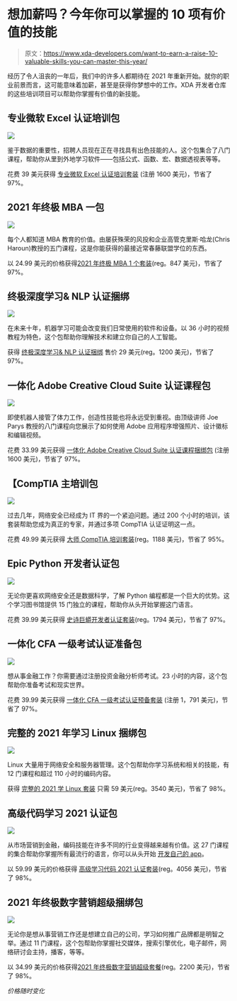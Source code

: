# 想加薪吗？今年你可以掌握的 10 项有价值的技能

> 原文：<https://www.xda-developers.com/want-to-earn-a-raise-10-valuable-skills-you-can-master-this-year/>

经历了令人沮丧的一年后，我们中的许多人都期待在 2021 年重新开始。就你的职业前景而言，这可能意味着加薪，甚至是获得你梦想中的工作。XDA 开发者仓库的这些培训项目可以帮助你掌握有价值的新技能。

## **专业微软 Excel 认证培训包**

**![](img/4360ae7152374e3fe6d7dce31738e844.png)**

鉴于数据的重要性，招聘人员现在正在寻找具有出色技能的人。这个包集合了八门课程，帮助你从里到外地学习软件——包括公式、函数、宏、数据透视表等等。

花费 39 美元获得 [专业微软 Excel 认证培训套装](https://depot.xda-developers.com/sales/the-a-to-z-microsoft-excel-certification-training-bundle?utm_source=xda-developers.com&utm_medium=referral&utm_campaign=the-a-to-z-microsoft-excel-certification-training-bundle&utm_term=scsf-469413&utm_content=a0x1P000004Z4BEQA0&scsonar=1) (注册 1600 美元)，节省了 97%。

## **2021 年终极 MBA 一包**

**![](img/943ba97ae55e3d871da65f1293bcb545.png)**

每个人都知道 MBA 教育的价值。由屡获殊荣的风投和企业高管克里斯·哈龙(Chris Haroun)教授的五门课程，这是你能获得的最接近常春藤联盟学位的东西。

以 24.99 美元的价格获得[2021 年终极 MBA 1 个套装](https://depot.xda-developers.com/sales/the-ultimate-mba-in-1-bundle-ft-chris-haroun?utm_source=xda-developers.com&utm_medium=referral&utm_campaign=the-ultimate-mba-in-1-bundle-ft-chris-haroun&utm_term=scsf-469411&utm_content=a0x1P000004Z4BEQA0&scsonar=1)(reg。847 美元)，节省了 97%。

## **终极深度学习& NLP 认证捆绑**

**![](img/1083a7a4fcd9193d345d09a916525eca.png)**

在未来十年，机器学习可能会改变我们日常使用的软件和设备。以 36 小时的视频教程为特色，这个包帮助你理解技术和建立你自己的人工智能。

获得 [终极深度学习& NLP 认证捆绑](https://depot.xda-developers.com/sales/the-ultimate-deep-learning-and-nlp-certification-bundle?utm_source=xda-developers.com&utm_medium=referral&utm_campaign=the-ultimate-deep-learning-and-nlp-certification-bundle&utm_term=scsf-469414&utm_content=a0x1P000004Z4BEQA0&scsonar=1) 售价 29 美元(reg。1200 美元)，节省了 97%。

## **一体化 Adobe Creative Cloud Suite 认证课程包**

![](img/0f94df2d171d714a2037d9b2abb02e2d.png)

即使机器人接管了体力工作，创造性技能也将永远受到重视。由顶级讲师 Joe Parys 教授的八门课程向您展示了如何使用 Adobe 应用程序增强照片、设计徽标和编辑视频。

花费 33.99 美元获得 [一体化 Adobe Creative Cloud Suite 认证课程捆绑包](https://depot.xda-developers.com/sales/the-all-in-one-adobe-creative-cloud-suite-certification-bundle?utm_source=xda-developers.com&utm_medium=referral&utm_campaign=the-all-in-one-adobe-creative-cloud-suite-certification-bundle&utm_term=scsf-469440&utm_content=a0x1P000004Z4BEQA0&scsonar=1) (注册 1600 美元)，节省了 97%。

## 【CompTIA 主培训包

**![](img/6806d580cb7bb127fc995a9b1fc3f9cd.png)**

过去几年，[](https://www.xda-developers.com/here-are-8-great-security-and-control-apps-for-your-devices-on-sale-now/)网络安全已经成为 IT 界的一个紧迫问题。通过 200 个小时的培训，该套装帮助您成为真正的专家，并通过多项 CompTIA 认证证明这一点。

花费 49.99 美元获得 [大师 CompTIA 培训套装](https://depot.xda-developers.com/sales/the-master-comptia-training-bundle?utm_source=xda-developers.com&utm_medium=referral&utm_campaign=the-master-comptia-training-bundle&utm_term=scsf-469418&utm_content=a0x1P000004Z4BEQA0&scsonar=1)(reg。1188 美元)，节省了 95%。

## **Epic Python 开发者认证包**

**![](img/8f677aa824fc55fb4a2057731dbb47fd.png)**

无论你更喜欢网络安全还是数据科学，了解 Python 编程都是一个巨大的优势。这个学习图书馆提供 15 门独立的课程，帮助你从头开始掌握这门语言。

花费 39.99 美元获得 [史诗巨蟒开发者认证套装](https://depot.xda-developers.com/sales/the-epic-python-developer-certification-bundle?utm_source=xda-developers.com&utm_medium=referral&utm_campaign=the-epic-python-developer-certification-bundle&utm_term=scsf-469417&utm_content=a0x1P000004Z4BEQA0&scsonar=1)(reg。1794 美元)，节省了 97%。

## **一体化 CFA 一级考试认证准备包**

**![](img/1fece8a3d749bd648541169cf0b3f14f.png)**

想从事金融工作？你需要通过注册投资金融分析师考试。23 小时的内容，这个包帮助你准备考试和现实世界。

花费 39.99 美元获得 [一体化 CFA 一级考试认证预备套装](https://depot.xda-developers.com/sales/the-all-in-one-cfa-level-1-exam-certification-prep-bundle?utm_source=xda-developers.com&utm_medium=referral&utm_campaign=the-all-in-one-cfa-level-1-exam-certification-prep-bundle&utm_term=scsf-469441&utm_content=a0x1P000004Z4BEQA0&scsonar=1) (注册 1，791 美元)，节省了 97%。

## **完整的 2021 年学习 Linux 捆绑包**

**![](img/c775935dda49de5229f63e26fb68e63e.png)**

Linux 大量用于网络安全和服务器管理。这个包帮助你学习系统和相关的技能，有 12 门课程和超过 110 小时的编码内容。

获得 [完整的 2021 学 Linux 套装](https://depot.xda-developers.com/sales/the-complete-2020-learn-linux-bundle?utm_source=xda-developers.com&utm_medium=referral&utm_campaign=the-complete-2020-learn-linux-bundle&utm_term=scsf-469416&utm_content=a0x1P000004Z4BEQA0&scsonar=1) 只需 59 美元(reg。3540 美元)，节省了 98%。

## **高级代码学习 2021 认证包**

**![](img/55f0445c8cd9a45bab1168c71cd7885b.png)**

从市场营销到金融，编码技能在许多不同的行业变得越来越有价值。这 27 门课程的集合帮助你掌握所有最流行的语言，你可以从头开始 [开发自己的 app](https://www.xda-developers.com/flutter-google-now-build-apps-windows-development/)。

以 59.99 美元的价格获得 [高级学习代码 2021 认证套装](https://depot.xda-developers.com/sales/the-premium-learn-to-code-2021-certification-bundle?utm_source=xda-developers.com&utm_medium=referral&utm_campaign=the-premium-learn-to-code-2021-certification-bundle&utm_term=scsf-469412&utm_content=a0x1P000004Z4BEQA0&scsonar=1)(reg。4056 美元)，节省了 98%。

## **2021 年终极数字营销超级捆绑包**

**![](img/e8e78bb7af35d746d40cb3eac5a6ba2b.png)**

无论你是想从事营销工作还是想建立自己的公司，学习如何推广品牌都是明智之举。通过 11 门课程，这个包帮助你掌握社交媒体，搜索引擎优化，电子邮件，网络研讨会主持，播客，等等。

以 34.99 美元的价格获得[2021 年终极数字营销超级套餐](https://depot.xda-developers.com/sales/the-2021-ultimate-digital-marketing-certification-bundle?utm_source=xda-developers.com&utm_medium=referral&utm_campaign=the-2021-ultimate-digital-marketing-certification-bundle&utm_term=scsf-466050&utm_content=a0x1P000004Z4BEQA0&scsonar=1)(reg。2200 美元)，节省了 98%。

*价格随时变化*